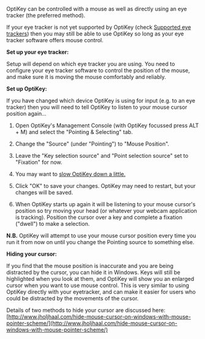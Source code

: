 OptiKey can be controlled with a mouse as well as directly using an eye tracker (the preferred method).

If your eye tracker is not yet supported by OptiKey (check [Supported eye trackers](Supported-eye-trackers.md)) then you may still be able to use OptiKey so long as your eye tracker software offers mouse control.

**Set up your eye tracker:**

Setup will depend on which eye tracker you are using. You need to configure your eye tracker software to control the position of the mouse, and make sure it is moving the mouse comfortably and reliably.

**Set up OptiKey:**

If you have changed which device OptiKey is using for input (e.g. to an eye tracker) then you will need to tell OptiKey to listen to your mouse cursor position again...

1. Open OptiKey's Management Console (with OptiKey focussed press ALT + M) and select the "Pointing & Selecting" tab.

2. Change the "Source" (under "Pointing") to "Mouse Position". 

3. Leave the "Key selection source" and "Point selection source" set to "Fixation" for now. 

4. You may want to [slow OptiKey down a little.](Speed-up-&-slow-down.md)

5. Click "OK" to save your changes. OptiKey may need to restart, but your changes will be saved.

6. When OptiKey starts up again it will be listening to your mouse cursor's position so try moving your head (or whatever your webcam application is tracking). Position the cursor over a key and complete a fixation ("dwell") to make a selection.

**N.B.** OptiKey will attempt to use your mouse cursor position every time you run it from now on until you change the Pointing source to something else.

**Hiding your cursor:**

If you find that the mouse position is inaccurate and you are being distracted by the cursor, you can hide it in Windows. Keys will still be highlighted when you look at them, and OptiKey will show you an enlarged cursor when you want to use mouse control. This is very similar to using OptiKey directly with your eyetracker, and can make it easier for users who could be distracted by the movements of the cursor.

Details of two methods to hide your cursor are discussed here:
[http://www.jholjhaal.com/hide-mouse-cursor-on-windows-with-mouse-pointer-scheme/](http://www.jholjhaal.com/hide-mouse-cursor-on-windows-with-mouse-pointer-scheme/)
